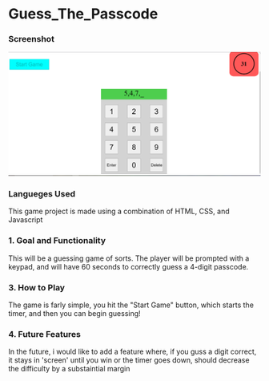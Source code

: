 # Guess_The_Passcode

### Screenshot

![P1 Capture](assets/P1Captture.PNG)

### Langueges Used

This game project is made using a combination of HTML, CSS, and Javascript

### 1. Goal and Functionality

This will be a guessing game of sorts. The player will be prompted with a keypad, and will have 60 seconds to correctly guess a 4-digit passcode. 

### 3. How to Play

The game is farly simple, you hit the "Start Game" button, which starts the timer, and then you can begin guessing!

### 4. Future Features

In the future, i would like to add a feature where, if you guss a digit correct, it stays in 'screen' until you win or the timer goes down, should decrease the difficulty by a substaintial margin

